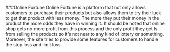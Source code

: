###Online Fortune
Online Fortune is a platform that not only allows customers to purchase their products but also allows them to try their luck to get that product with less money. The more they put their money in the product the more odds they have in winning it. It should be noted that online shop gets no more profit from this process and the only profit they get Is from selling the products so it’s not near to any kind of lottery or something. Moreover, the site tries to provide some features for customers to handle the stop loss and limit loss.  

